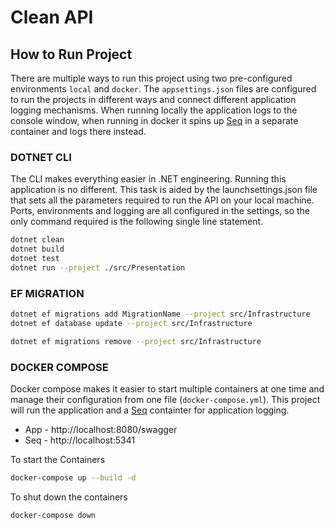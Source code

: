 # Clean API

## How to Run Project

There are multiple ways to run this project using two pre-configured environments `local` and `docker`.  The `appsettings.json` files are configured to run the projects in different ways and connect different application logging mechanisms.  When running locally the application logs to the console window, when running in docker it spins up [Seq](https://datalust.co/seq) in a separate container and logs there instead.

### DOTNET CLI

The CLI makes everything easier in .NET engineering.  Running this application is no different.  This task is aided by the launchsettings.json file that sets all the parameters required to run the API on your local machine.  Ports, environments and logging are all configured in the settings, so the only command required is the following single line statement.  

``` bash
dotnet clean
dotnet build
dotnet test
dotnet run --project ./src/Presentation
```

### EF MIGRATION
``` bash
dotnet ef migrations add MigrationName --project src/Infrastructure
dotnet ef database update --project src/Infrastructure

dotnet ef migrations remove --project src/Infrastructure
```

### DOCKER COMPOSE

Docker compose makes it easier to start multiple containers at one time and manage their configuration from one file (`docker-compose.yml`).  This project will run the application and a [Seq](https://datalust.co/seq) containter for application logging.  

- App - http://localhost:8080/swagger
- Seq - http://localhost:5341

To start the Containers

``` bash
docker-compose up --build -d
```

To shut down the containers

``` bash
docker-compose down
```

